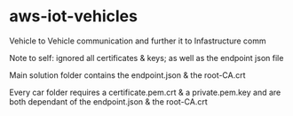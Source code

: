 # aws-iot-vehicles

Vehicle to Vehicle communication and further it to Infastructure comm


Note to self: ignored all certificates & keys; as well as the endpoint json file 

Main solution folder contains the endpoint.json & the root-CA.crt

Every car folder requires a certificate.pem.crt & a private.pem.key and are both dependant of the endpoint.json & the root-CA.crt
